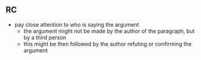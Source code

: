 ## RC
- pay close attention to who is saying the argument
	- the argument might not be made by the author of the paragraph, but by a third person
	- this might be then followed by the author refuting or confirming the argument